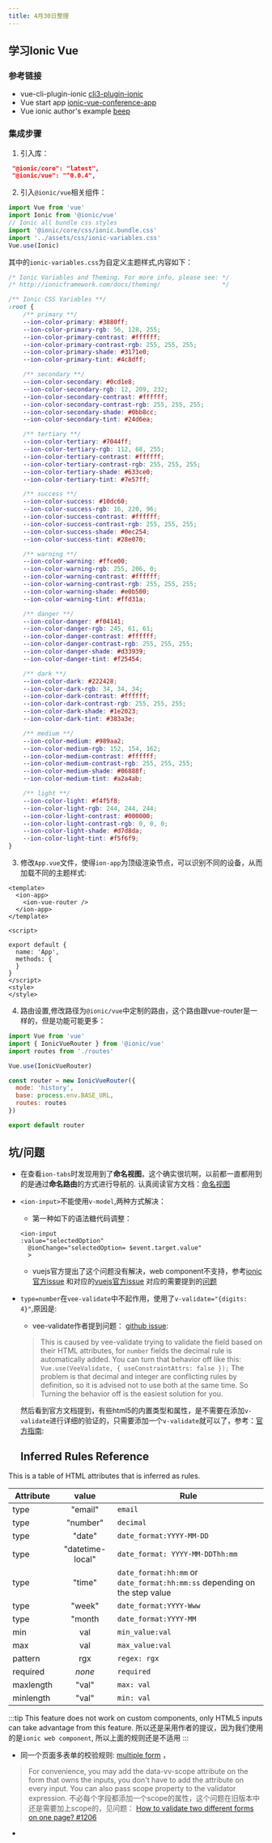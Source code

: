 ```yaml
---
title: 4月30日整理
---
```


## 学习Ionic Vue

### 参考链接

- vue-cli-plugin-ionic [cli3-plugin-ionic](https://github.com/ionic-team/vue-cli-plugin-ionic)
- Vue start app [ionic-vue-conference-app](https://github.com/ionic-team/ionic-vue-conference-app/blob/master/src/views/Tabs.vue)
- Vue ionic author's example [beep](https://github.com/ModusCreateOrg/beep)


### 集成步骤

1. 引入库：

```json
 "@ionic/core": "latest",
 "@ionic/vue": "^0.0.4",

```
2. 引入`@ionic/vue`相关组件：

```js
import Vue from 'vue'
import Ionic from '@ionic/vue'
// Ionic all bundle css styles
import '@ionic/core/css/ionic.bundle.css'
import '../assets/css/ionic-variables.css'
Vue.use(Ionic)

```

其中的`ionic-variables.css`为自定义主题样式,内容如下：

```css
/* Ionic Variables and Theming. For more info, please see: */
/* http://ionicframework.com/docs/theming/                 */

/** Ionic CSS Variables **/
:root {
    /** primary **/
    --ion-color-primary: #3880ff;
    --ion-color-primary-rgb: 56, 128, 255;
    --ion-color-primary-contrast: #ffffff;
    --ion-color-primary-contrast-rgb: 255, 255, 255;
    --ion-color-primary-shade: #3171e0;
    --ion-color-primary-tint: #4c8dff;

    /** secondary **/
    --ion-color-secondary: #0cd1e8;
    --ion-color-secondary-rgb: 12, 209, 232;
    --ion-color-secondary-contrast: #ffffff;
    --ion-color-secondary-contrast-rgb: 255, 255, 255;
    --ion-color-secondary-shade: #0bb8cc;
    --ion-color-secondary-tint: #24d6ea;

    /** tertiary **/
    --ion-color-tertiary: #7044ff;
    --ion-color-tertiary-rgb: 112, 68, 255;
    --ion-color-tertiary-contrast: #ffffff;
    --ion-color-tertiary-contrast-rgb: 255, 255, 255;
    --ion-color-tertiary-shade: #633ce0;
    --ion-color-tertiary-tint: #7e57ff;

    /** success **/
    --ion-color-success: #10dc60;
    --ion-color-success-rgb: 16, 220, 96;
    --ion-color-success-contrast: #ffffff;
    --ion-color-success-contrast-rgb: 255, 255, 255;
    --ion-color-success-shade: #0ec254;
    --ion-color-success-tint: #28e070;

    /** warning **/
    --ion-color-warning: #ffce00;
    --ion-color-warning-rgb: 255, 206, 0;
    --ion-color-warning-contrast: #ffffff;
    --ion-color-warning-contrast-rgb: 255, 255, 255;
    --ion-color-warning-shade: #e0b500;
    --ion-color-warning-tint: #ffd31a;

    /** danger **/
    --ion-color-danger: #f04141;
    --ion-color-danger-rgb: 245, 61, 61;
    --ion-color-danger-contrast: #ffffff;
    --ion-color-danger-contrast-rgb: 255, 255, 255;
    --ion-color-danger-shade: #d33939;
    --ion-color-danger-tint: #f25454;

    /** dark **/
    --ion-color-dark: #222428;
    --ion-color-dark-rgb: 34, 34, 34;
    --ion-color-dark-contrast: #ffffff;
    --ion-color-dark-contrast-rgb: 255, 255, 255;
    --ion-color-dark-shade: #1e2023;
    --ion-color-dark-tint: #383a3e;

    /** medium **/
    --ion-color-medium: #989aa2;
    --ion-color-medium-rgb: 152, 154, 162;
    --ion-color-medium-contrast: #ffffff;
    --ion-color-medium-contrast-rgb: 255, 255, 255;
    --ion-color-medium-shade: #86888f;
    --ion-color-medium-tint: #a2a4ab;

    /** light **/
    --ion-color-light: #f4f5f8;
    --ion-color-light-rgb: 244, 244, 244;
    --ion-color-light-contrast: #000000;
    --ion-color-light-contrast-rgb: 0, 0, 0;
    --ion-color-light-shade: #d7d8da;
    --ion-color-light-tint: #f5f6f9;
}

```

3. 修改`App.vue`文件，使得`ion-app`为顶级渲染节点，可以识别不同的设备，从而加载不同的主题样式:

```vue
<template>
  <ion-app>
    <ion-vue-router />
  </ion-app>
</template>

<script>

export default {
  name: 'App',
  methods: {
  }
}
</script>
<style>
</style>

```

4. 路由设置,修改路径为`@ionic/vue`中定制的路由，这个路由跟vue-router是一样的，但是功能可能更多：

```js
import Vue from 'vue'
import { IonicVueRouter } from '@ionic/vue'
import routes from './routes'

Vue.use(IonicVueRouter)

const router = new IonicVueRouter({
  mode: 'history',
  base: process.env.BASE_URL,
  routes: routes
})

export default router


```


## 坑/问题

- 在查看`ion-tabs`时发现用到了**命名视图**，这个确实很坑啊，以前都一直都用到的是通过**命名路由**的方式进行导航的.
认真阅读官方文档：[命名视图](https://router.vuejs.org/zh/guide/essentials/named-views.html)

- `<ion-input>`不能使用`v-model`,两种方式解决：

  * 第一种如下的语法糖代码调整：
  ```
  <ion-input
  :value="selectedOption"
    @ionChange="selectedOption= $event.target.value"
    >
  ```
  * vuejs官方提出了这个问题没有解决，web component不支持，参考[ionic 官方issue](https://github.com/ionic-team/ionic/issues/15532)
  和对应的[vuejs官方issue](https://github.com/vuejs/vue/issues/7830)
  对应的需要提到的[问题](https://github.com/vuejs/rfcs/blob/v-model/active-rfcs/0000-v-model-api-change.md#usage-on-custom-elements)

- `type=number`在`vee-validate`中不起作用，使用了`v-validate="{digits: 4}"`,原因是:
  
  * vee-validate作者提到问题： [github issue](https://github.com/baianat/vee-validate/issues/2043):

  > This is caused by vee-validate trying to validate the field based on their HTML attributes, for `number` fields the decimal rule is automatically added.
     You can turn that behavior off like this:
      ```
      Vue.use(VeeValidate, {
        useConstraintAttrs: false
      });
      ```
The problem is that decimal and integer are conflicting rules by definition, so it is advised not to use both at the same time. So Turning the behavior off is the easiest solution for you.

  然后看到官方文档提到，有些html5的内置类型和属性，是不需要在添加`v-validate`进行详细的验证的，只需要添加一个`v-validate`就可以了，参考：[官方指南](https://baianat.github.io/vee-validate/guide/inferred-rules.html#inferred-rules-reference):

  ## Inferred Rules Reference

This is a table of HTML attributes that is inferred as rules.

| Attribute |   value          | Rule                                                                      |
|-----------|:----------------:|---------------------------------------------------------------------------|
| type      | "email"          |  `email`                                                                  |
| type      | "number"         | `decimal`                                                                 |
| type      | "date"           | `date_format:YYYY-MM-DD`                                                  |
| type      | "datetime-local" | `date_format: YYYY-MM-DDThh:mm`                                           |
| type      | "time"           | `date_format:hh:mm` or `date_format:hh:mm:ss` depending on the step value |
| type      | "week"           | `date_format:YYYY-Www`                                                    |
| type      | "month           | `date_format:YYYY-MM`                                                     |
| min       | val              | `min_value:val`                                                           |
| max       | val              | `max_value:val`                                                           |
| pattern   | rgx              | `regex: rgx`                                                              |
| required  | _none_           | `required`                                                                |
| maxlength | "val"            | `max: val`                                                                |
| minlength | "val"            | `min: val`                                                                |

:::tip
  This feature does not work on custom components, only HTML5 inputs can take advantage from this feature.
  所以还是采用作者的提议，因为我们使用的是`ionic web component`, 所以上面的规则还是不适用
:::


- 同一个页面多表单的校验规则: [multiple form](https://baianat.github.io/vee-validate/examples/scopes.html) ，

> For convenience, you may add the data-vv-scope attribute on the form that owns the inputs, you don't have to add the attribute on every input. You can also pass scope property to the validator expression.  不必每个字段都添加一个scope的属性，这个问题在旧版本中还是需要加上scope的，见问题： [
How to validate two different forms on one page? #1206](https://github.com/baianat/vee-validate/issues/1206)


- 